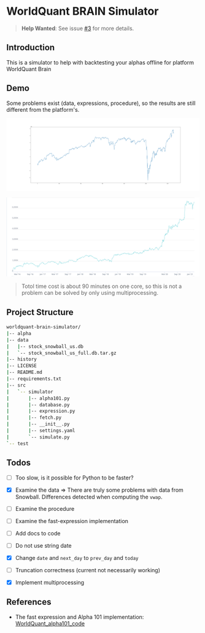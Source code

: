 # WorldQuant BRAIN Simulator

> **Help Wanted**: See issue [#3](https://github.com/efJerryYang/worldquant-brain-simulator/issues/3) for more details.

## Introduction

This is a simulator to help with backtesting your alphas offline for platform WorldQuant Brain

## Demo

Some problems exist (data, expressions, procedure), so the results are still different from the platform's.

![insample](./docs/insample.png)

![insample_platform](./docs/insample_platform.png)

> Totol time cost is about 90 minutes on one core, so this is not a problem can be solved by only using multiprocessing.

## Project Structure

```sh
worldquant-brain-simulator/
|-- alpha
|-- data
|   |-- stock_snowball_us.db
|   `-- stock_snowball_us_full.db.tar.gz
|-- history
|-- LICENSE
|-- README.md
|-- requirements.txt
|-- src
|   `-- simulator
|       |-- alpha101.py
|       |-- database.py
|       |-- expression.py
|       |-- fetch.py
|       |-- __init__.py
|       |-- settings.yaml
|       `-- simulate.py
`-- test
```

## Todos

- [ ] Too slow, is it possible for Python to be faster?

- [x] Examine the data => There are truly some problems with data from Snowball. Differences detected when computing the `vwap`.
- [ ] Examine the procedure
- [ ] Examine the fast-expression implementation

- [ ] Add docs to code
- [ ] Do not use string date
- [x] Change `date` and `next_day` to `prev_day` and `today`
- [ ] Truncation correctness (current not necessarily working)

- [x] Implement multiprocessing

## References

- The fast expression and Alpha 101 implementation: [WorldQuant_alpha101_code](https://github.com/yli188/WorldQuant_alpha101_code)
